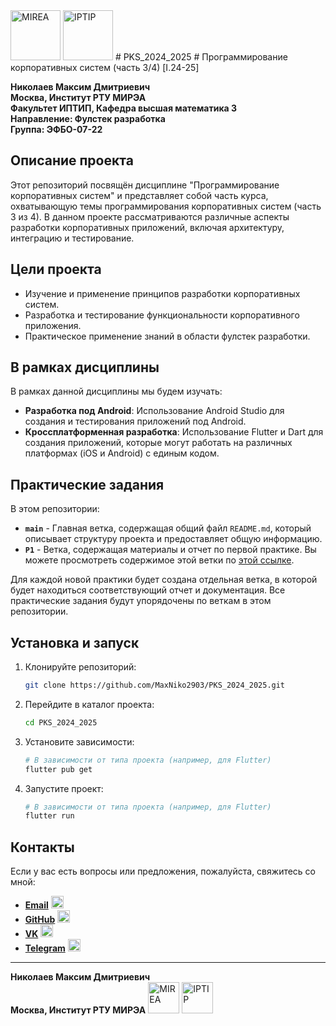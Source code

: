<img src="https://www.mirea.ru/upload/medialibrary/c1a/MIREA_Gerb_Colour.jpg" alt="MIREA" width="80"/>
<img src="https://www.mirea.ru/upload/medialibrary/26c/FTI_colour.jpg" alt="IPTIP" width="80"/> 
# PKS_2024_2025
# Программирование корпоративных систем (часть 3/4) [I.24-25] 

**Николаев Максим Дмитриевич**  
**Москва, Институт РТУ МИРЭА**  
**Факультет ИПТИП, Кафедра высшая математика 3**  
**Направление: Фулстек разработка**  
**Группа: ЭФБО-07-22**

## Описание проекта

Этот репозиторий посвящён дисциплине "Программирование корпоративных систем" и представляет собой часть курса, охватывающую темы программирования корпоративных систем (часть 3 из 4). В данном проекте рассматриваются различные аспекты разработки корпоративных приложений, включая архитектуру, интеграцию и тестирование.

## Цели проекта

- Изучение и применение принципов разработки корпоративных систем.
- Разработка и тестирование функциональности корпоративного приложения.
- Практическое применение знаний в области фулстек разработки.

## В рамках дисциплины

В рамках данной дисциплины мы будем изучать:

- **Разработка под Android**: Использование Android Studio для создания и тестирования приложений под Android.
- **Кроссплатформенная разработка**: Использование Flutter и Dart для создания приложений, которые могут работать на различных платформах (iOS и Android) с единым кодом.


## Практические задания

В этом репозитории:

- **`main`** - Главная ветка, содержащая общий файл `README.md`, который описывает структуру проекта и предоставляет общую информацию.
- **`P1`** - Ветка, содержащая материалы и отчет по первой практике. Вы можете просмотреть содержимое этой ветки по [этой ссылке](https://github.com/MaxNiko2903/PKS_2024_2025/blob/P1).

Для каждой новой практики будет создана отдельная ветка, в которой будет находиться соответствующий отчет и документация. Все практические задания будут упорядочены по веткам в этом репозитории.



## Установка и запуск

1. Клонируйте репозиторий:
   ```bash
   git clone https://github.com/MaxNiko2903/PKS_2024_2025.git
   
2. Перейдите в каталог проекта:
   ```bash
   cd PKS_2024_2025
3. Установите зависимости:
   ```bash
   # В зависимости от типа проекта (например, для Flutter)
   flutter pub get

4. Запустите проект:
   ```bash
   # В зависимости от типа проекта (например, для Flutter)
   flutter run
   
## Контакты

Если у вас есть вопросы или предложения, пожалуйста, свяжитесь со мной:

- **[Email](mailto:2903maxim123@gmail.com)** <img src="https://www.svgrepo.com/show/452213/gmail.svg" alt="Email Icon" width="20"/>
- **[GitHub](https://github.com/MaxNiko2903)** <img src="https://www.svgrepo.com/show/475654/github-color.svg" alt="GitHub Icon" width="20"/>
- **[VK](https://vk.com/maxniko2903)** <img src="https://www.svgrepo.com/show/349554/vk.svg" alt="VK Icon" width="20"/>
- **[Telegram](https://t.me/maxniko2903)** <img src="https://www.svgrepo.com/show/354443/telegram.svg" alt="Telegram Icon" width="20"/>

---

**Николаев Максим Дмитриевич**  
**Москва, Институт РТУ МИРЭА** 
<img src="https://www.mirea.ru/upload/medialibrary/c1a/MIREA_Gerb_Colour.jpg" alt="MIREA" width="50"/>
<img src="https://www.mirea.ru/upload/medialibrary/26c/FTI_colour.jpg" alt="IPTIP" width="50"/> 
